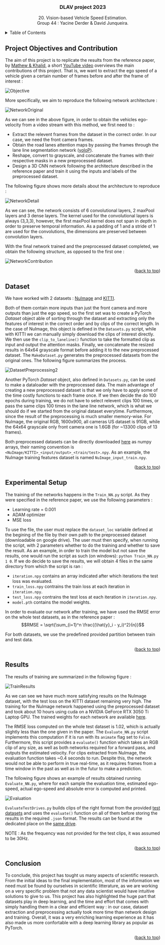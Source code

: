 <!-- Improved compatibility of back to top link: See: https://github.com/othneildrew/Best-README-Template/pull/73 -->
<a name="readme-top"></a>
<!--
*** Thanks for checking out the Best-README-Template. If you have a suggestion
*** that would make this better, please fork the repo and create a pull request
*** or simply open an issue with the tag "enhancement".
*** Don't forget to give the project a star!
*** Thanks again! Now go create something AMAZING! :D
-->



<!-- PROJECT SHIELDS -->
<!--
*** I'm using markdown "reference style" links for readability.
*** Reference links are enclosed in brackets [ ] instead of parentheses ( ).
*** See the bottom of this document for the declaration of the reference variables
*** for contributors-url, forks-url, etc. This is an optional, concise syntax you may use.
*** https://www.markdownguide.org/basic-syntax/#reference-style-links
-->
<!-- 
[![Contributors][contributors-shield]][contributors-url]
[![Forks][forks-shield]][forks-url]
[![Stargazers][stars-shield]][stars-url]
[![Issues][issues-shield]][issues-url]
[![MIT License][license-shield]][license-url]
[![LinkedIn][linkedin-shield]][linkedin-url] 
-->

<!-- PROJECT LOGO -->
<br />
<div align="center">

  <h3 align="center">DLAV project 2023</h3>

  <p align="center">
    20. Vision-based Vehicle Speed Estimation.
    <br />
    Group 44 : Yacine Derder & David Junqueira.
  </p>
</div>


<!-- TABLE OF CONTENTS -->
<details>
  <summary>Table of Contents</summary>
  <ol>
    <li>
      <a href="#project-objectives-and-contribution">Project Objectives</a>
    </li>
    <li>
      <a href="#dataset">Dataset</a>
    </li>
    <li>
      <a href="#experimental-setup">Experimental Setup</a>
    </li>
    <li>
      <a href="#results">Results</a>
    </li>
    <li>
      <a href="#conclusion">Conclusion</a>
    </li>
  </ol>
</details>



<!-- PROJECT OBJECTIVES AND CONTRIBUTION -->
## Project Objectives and Contribution

The aim of this project is to replicate the results from the reference paper, by [Mathew & Khalid](https://arxiv.org/pdf/2212.05432.pdf), a short [YouTube video](https://youtu.be/cwzNnWCSZe0) overviews the main contributions of this project. That is, we want to extract the ego speed of a vehicle given a certain number of frames before and after the frame of interest : 

<img src="Figures\Objective.png" alt="Objective">

More specifically, we aim to reproduce the following network architecture :

<img src="Figures\NetworkOriginal.png" alt="NetworkOriginal">

As we can see in the above figure, in order to obtain the vehicles ego-velocity from a video stream with this method, we first need to :
* Extract the relevent frames from the dataset in the correct order. In our case, we need the front camera frames.
* Obtain the road lanes attention maps by passing the frames through the lane line segmentation network ([yoloP](https://github.com/hustvl/YOLOP)).
* Reshape, convert to grayscale, and concatenate the frames with their respective masks in a new preprocessed dataset.
* Design a 3D CNN network following the architecture described in the reference paper and train it using the inputs and labels of the preprocessed dataset.

The following figure shows more details about the architecture to reproduce :

<img src="Figures\NetworkDetail.png" alt="NetworkDetail">

As we can see, the network consists of 6 convolutional layers, 2 maxPool layers and 3 dense layers. The kernel used for the convolutional layers is always (3,3,3), however, the first maxPool kernel does not span in depth in order to preserve temporal information. As a padding of 1 and a stride of 1 are used for the convolutions, the dimensions are preserved between convolution layers.

With the final network trained and the preprocessed dataset completed, we obtain the following structure, as opposed to the first one :

<img src="Figures\NetworkContribution.png" alt="NetworkContribution">

<p align="right">(<a href="#readme-top">back to top</a>)</p>

<!-- DATASET -->
## Dataset

We have worked with 2 datasets : [NuImage](https://www.nuscenes.org/nuimages) and [KITTI](https://www.cvlibs.net/datasets/kitti/).

Both of them contain more inputs than just the front camera and more outputs than just the ego speed, so the first set was to create a PyTorch _Dataset_ object able of sorting through the dataset and extracting only the features of interest in the correct order and by clips of the correct length. In the case of NuImage, this object is defined in the `Datasets.py` script, while with KITTI we can manually simply download the clips of interest directly. We then use the `clip_to_laneline()` function to take the formatted clip as input and output the attention masks. Finally, we concatenate the resized results in 64x64 grayscale format before adding it to the new preprocessed dataset. The `MakeDataset.py` generates the preprocessed datasets from the original ones. The following figure summarizes the process.

<img src="Figures\DatasetPreprocessing2.png" alt="DatasetPreprocessing2">

Another PyTorch _Dataset_ object, also defined in `Datasets.py`, can be used to make a dataloader with the preprocessed data. The main advantage of creating a new preprocessed dataset is that we only have to apply some of the time costly functions to each frame once. If we then decide the do 100 epochs during training, we do not have to select relevent clips 100 times, or pass the same clips 100 times in the lane line network, which is what we should do if we started from the original dataset everytime. Furthermore, since the result of the preprocessing is much smaller memory-wise. For NuImage, the original RGB, 1600x900, all cameras US dataset is 91GB, while the 64x64 grayscale only front camera one is 1.6GB (for ~13300 clips of 13 frames).

Both preprocessed datasets can be directly downloaded [here](https://drive.google.com/drive/folders/1U_DB388k41wZYvP8C2IXk6FzKInPLSbG?usp=sharing) as numpy arrays, their naming convention is `<NuImage/KITTI>_<input/output>_<train/test>.npy`. As an example, the NuImage training features dataset is named `NuImage_input_train.npy`.

<p align="right">(<a href="#readme-top">back to top</a>)</p>

<!-- EXPERIMENTAL SETUP -->
## Experimental Setup

The training of the networks happens in the `Train_NN.py` script. As they were specified in the reference paper, we use the following parameters : 

* Learning rate = 0.001
* ADAM optimizer
* MSE loss

To use the file, the user must replace the `dataset_loc` variable defined at the begining of the file by their own path to the preprocessed dataset (downloadable on google drive). The user must then specify, when running the script, with 2 parameters whether to do the training and whether to save the result. As an example, in order to train the model but not save the results, one would run the script as such (on windows): `python Train_NN.py 1 0`. If we do decide to save the results, we will obtain 4 files in the same directory from which the script is ran :

* `iteration.npy` contains an array indicated after which iterations the test loss was evaluated.
* `train_loss.npy` contrains the train loss at each iteration in `iteration.npy`.
* `test_loss.npy` contrains the test loss at each iteration in `iteration.npy`.
* `model.pth` contains the model weights.

In order to evaluate our network after training, we have used the RMSE error on the whole test datasets, as in the reference paper : 
$$RMSE = \sqrt{\sum_{i=1}^n \frac{(\hat{y}_i - y_i)^2}{n}}$$

For both datasets, we use the predefined provided partition between train and test data.

<p align="right">(<a href="#readme-top">back to top</a>)</p>

<!-- RESULTS -->
## Results

The results of training are summarized in the following figure :

<img src="Figures\TrainResults.png" alt="TrainResults">

As we can see we have much more satisfying results on the NuImage dataset, with the test loss on the KITTI dataset remaining very high. The training for the NuImage network happened using the preprocessed dataset and took about 10 hours using cuda on a NVIDIA GeForce RTX 3050 Ti Laptop GPU. The trained weights for each network are available [here](https://drive.google.com/drive/folders/1U_DB388k41wZYvP8C2IXk6FzKInPLSbG?usp=sharing).

The RMSE loss computed on the whole test dataset is 1.02, which is actually slightly less than the one given in the paper. The `Evaluate_NN.py` script implements this computation if it is run with its `animate` flag set to `False`. Furthermore, this script provides a `evaluate()` function which takes an RGB clip of any size, as well as both networks required for a forward pass, and outputs the estimated velocity. For clips extracted from NuImage, the evaluation function takes ~0.4 seconds to run. Despite this, the network would not be able to perform in true real-time, as it requires frames from a time window in the past as well as in the futur to make a prediction.

The following figure shows an example of results obtained running `Evaluate_NN.py`, where for each sample the evaluation time, estimated ego-speed, actual ego-speed and absolute error is computed and printed.

<img src="Figures\Evaluation.png" alt="Evaluation">

`EvaluateTestDrives.py` builds clips of the right format from the provided [test datasets](https://drive.google.com/drive/folders/16xf0AF9zgWAuK6Xyr5xK85t77hM3BwAv) and uses the `evaluate()` function on all of them before storing the results in the required `.json` format. The results can be found at the dedicated place on the [same drive](https://drive.google.com/drive/folders/1OgSYpEttJQSREDNMQVNPdaOmjBM9xMXC).

NOTE : As the frequency was not provided for the test clips, it was assumed to be 30Hz.

<p align="right">(<a href="#readme-top">back to top</a>)</p>

<!-- CONCLUSION -->
## Conclusion

To conclude, this project has tought us many aspects of scientific research. From the initial ideas to the final implementation, most of the information we need must be found by ourselves in scientific litterature, as we are working on a very specific problem that not any data scientist would have intuitive solutions to give to us. This project has also highlighted the huge part that datasets play in deep learning, and the time and effort that comes with simply handling them in a clear and efficient way : in our case, dataset extraction and preprocessing actually took more time than network design and training. Overall, it was a very enriching learning experience as it has also made us more confortable with a deep learning library as popular as PyTorch.

<p align="right">(<a href="#readme-top">back to top</a>)</p>



